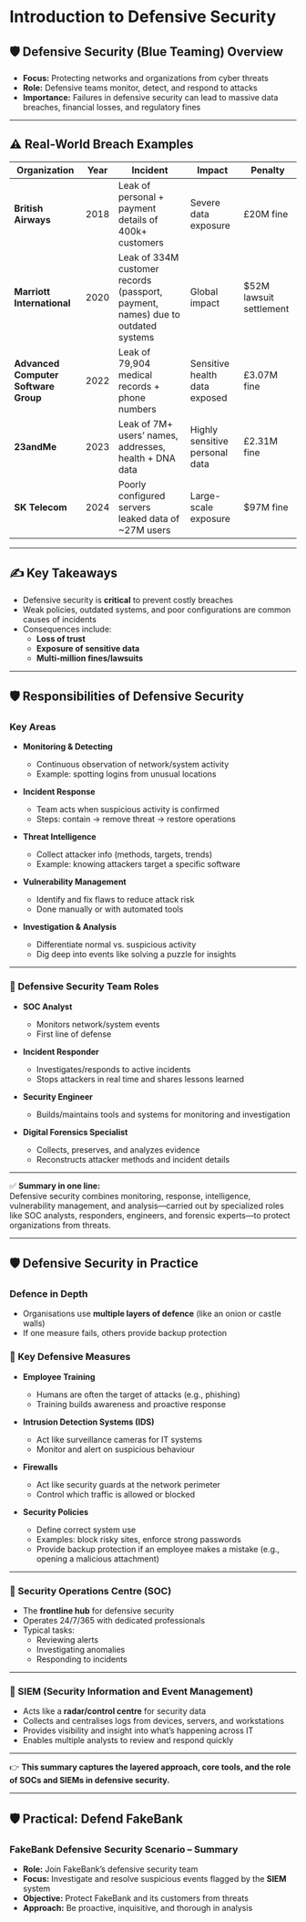 # Introduction to Defensive Security

## 🛡️ Defensive Security (Blue Teaming) Overview

- **Focus:** Protecting networks and organizations from cyber threats  
- **Role:** Defensive teams monitor, detect, and respond to attacks  
- **Importance:** Failures in defensive security can lead to massive data breaches, financial losses, and regulatory fines  

---

## ⚠️ Real-World Breach Examples

| Organization                        | Year | Incident                                                                 | Impact                                | Penalty                  |
|-------------------------------------|------|--------------------------------------------------------------------------|---------------------------------------|--------------------------|
| **British Airways**                 | 2018 | Leak of personal + payment details of 400k+ customers                     | Severe data exposure                   | £20M fine                |
| **Marriott International**          | 2020 | Leak of 334M customer records (passport, payment, names) due to outdated systems | Global impact                          | $52M lawsuit settlement  |
| **Advanced Computer Software Group**| 2022 | Leak of 79,904 medical records + phone numbers                            | Sensitive health data exposed          | £3.07M fine              |
| **23andMe**                         | 2023 | Leak of 7M+ users’ names, addresses, health + DNA data                    | Highly sensitive personal data         | £2.31M fine              |
| **SK Telecom**                      | 2024 | Poorly configured servers leaked data of ~27M users                       | Large-scale exposure                   | $97M fine                |

---

## ✍️ Key Takeaways

- Defensive security is **critical** to prevent costly breaches  
- Weak policies, outdated systems, and poor configurations are common causes of incidents  
- Consequences include:  
  - **Loss of trust**  
  - **Exposure of sensitive data**  
  - **Multi-million fines/lawsuits**  

---

## 🛡️ Responsibilities of Defensive Security

### Key Areas

- **Monitoring & Detecting**  
  - Continuous observation of network/system activity  
  - Example: spotting logins from unusual locations  

- **Incident Response**  
  - Team acts when suspicious activity is confirmed  
  - Steps: contain → remove threat → restore operations  

- **Threat Intelligence**  
  - Collect attacker info (methods, targets, trends)  
  - Example: knowing attackers target a specific software  

- **Vulnerability Management**  
  - Identify and fix flaws to reduce attack risk  
  - Done manually or with automated tools  

- **Investigation & Analysis**  
  - Differentiate normal vs. suspicious activity  
  - Dig deep into events like solving a puzzle for insights  

---

### 👥 Defensive Security Team Roles

- **SOC Analyst**  
  - Monitors network/system events  
  - First line of defense  

- **Incident Responder**  
  - Investigates/responds to active incidents  
  - Stops attackers in real time and shares lessons learned  

- **Security Engineer**  
  - Builds/maintains tools and systems for monitoring and investigation  

- **Digital Forensics Specialist**  
  - Collects, preserves, and analyzes evidence  
  - Reconstructs attacker methods and incident details  

---

✅ **Summary in one line:**  
Defensive security combines monitoring, response, intelligence, vulnerability management, and analysis—carried out by specialized roles like SOC analysts, responders, engineers, and forensic experts—to protect organizations from threats.  

---

## 🛡️ Defensive Security in Practice

### Defence in Depth

- Organisations use **multiple layers of defence** (like an onion or castle walls)  
- If one measure fails, others provide backup protection  

### 🔑 Key Defensive Measures

- **Employee Training**  
  - Humans are often the target of attacks (e.g., phishing)  
  - Training builds awareness and proactive response  

- **Intrusion Detection Systems (IDS)**  
  - Act like surveillance cameras for IT systems  
  - Monitor and alert on suspicious behaviour  

- **Firewalls**  
  - Act like security guards at the network perimeter  
  - Control which traffic is allowed or blocked  

- **Security Policies**  
  - Define correct system use  
  - Examples: block risky sites, enforce strong passwords  
  - Provide backup protection if an employee makes a mistake (e.g., opening a malicious attachment)  

---

### 🏢 Security Operations Centre (SOC)

- The **frontline hub** for defensive security  
- Operates 24/7/365 with dedicated professionals  
- Typical tasks:  
  - Reviewing alerts  
  - Investigating anomalies  
  - Responding to incidents  

---

### 📡 SIEM (Security Information and Event Management)

- Acts like a **radar/control centre** for security data  
- Collects and centralises logs from devices, servers, and workstations  
- Provides visibility and insight into what’s happening across IT  
- Enables multiple analysts to review and respond quickly  

---

👉 **This summary captures the layered approach, core tools, and the role of SOCs and SIEMs in defensive security.**

---

## 🛡️ Practical: Defend FakeBank

### FakeBank Defensive Security Scenario – Summary

- **Role:** Join FakeBank’s defensive security team  
- **Focus:** Investigate and resolve suspicious events flagged by the **SIEM** system  
- **Objective:** Protect FakeBank and its customers from threats  
- **Approach:** Be proactive, inquisitive, and thorough in analysis  
